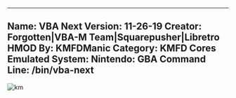 -----------------------
Name: VBA Next
Version: 11-26-19
Creator: Forgotten|VBA-M Team|Squarepusher|Libretro
HMOD By: KMFDManic
Category: KMFD Cores
Emulated System: Nintendo: GBA
Command Line: /bin/vba-next
-----------------------
![km](https://i.imgur.com/AZqJXj1.png)
